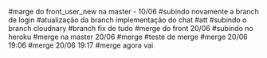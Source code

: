 #marge do front_user_new na master - 10/06
#subindo novamente a branch de login
#atualização da branch implementação do chat
#att
#subindo o branch cloudnary
#branch fix de tudo
#merge do front 20/06
#subindo no heroku
#merge na master 20/06
#merge
#teste de merge
#merge 20/06 19:06
#merge 20/06 19:17
#merge agora vai
